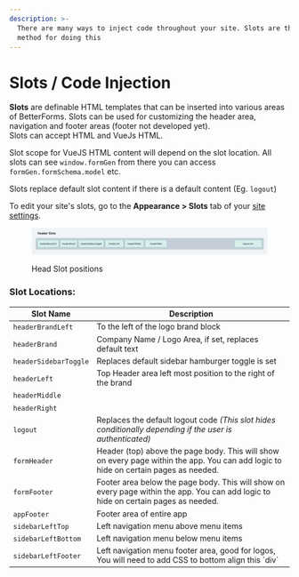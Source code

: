 ```yaml
---
description: >-
  There are many ways to inject code throughout your site. Slots are the primary
  method for doing this
---
```


# Slots / Code Injection

**Slots** are definable HTML templates that can be inserted into various areas of BetterForms. Slots can be used for customizing the header area, navigation and footer areas (footer not developed yet).\
Slots can accept HTML and VueJs HTML.

Slot scope for VueJS HTML content will depend on the slot location. All slots can see `window.formGen` from there you can access `formGen.formSchema.model` etc.

Slots replace default slot content if there is a default content (Eg. `logout`)

To edit your site's slots, go to the **Appearance > Slots** tab of your [site settings](./).



<figure><img src="../../.gitbook/assets/image (1) (1).png" alt=""><figcaption><p>Head Slot positions</p></figcaption></figure>

### Slot Locations:

| Slot Name             | Description                                                                                                                          |
| --------------------- | ------------------------------------------------------------------------------------------------------------------------------------ |
| `headerBrandLeft`     | To the left of the logo brand block                                                                                                  |
| `headerBrand`         | Company Name / Logo Area, if set, replaces default text                                                                              |
| `headerSidebarToggle` | Replaces default sidebar hamburger toggle is set                                                                                     |
| `headerLeft`          | Top Header area left most position to the right of the brand                                                                         |
| `headerMiddle`        |                                                                                                                                      |
| `headerRight`         |                                                                                                                                      |
| `logout`              | Replaces the default logout code _(This slot hides conditionally depending if the user is authenticated)_                            |
| `formHeader`          | Header (top) above the page body. This will show on every page within the app. You can add logic to hide on certain pages as needed. |
| `formFooter`          | Footer area below the page body. This will show on every page within the app. You can add logic to hide on certain pages as needed.  |
| `appFooter`           | Footer area of entire app                                                                                                            |
| `sidebarLeftTop`      | Left navigation menu above menu items                                                                                                |
| `sidebarLeftBottom`   | Left navigation menu below menu items                                                                                                |
| `sidebarLeftFooter`   | Left navigation menu footer area, good for logos, You will need to add CSS to bottom align this \`div\`                              |

##
